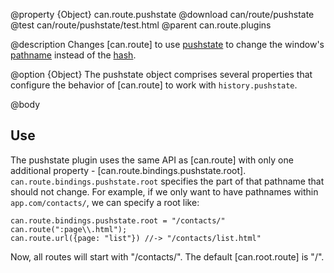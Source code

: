 @property {Object} can.route.pushstate
@download can/route/pushstate
@test can/route/pushstate/test.html
@parent can.route.plugins

@description Changes [can.route] to use
[pushstate](https://developer.mozilla.org/en-US/docs/Web/Guide/API/DOM/Manipulating_the_browser_history)
to change the window's [pathname](https://developer.mozilla.org/en-US/docs/Web/API/URLUtils.pathname) instead
of the [hash](https://developer.mozilla.org/en-US/docs/Web/API/URLUtils.hash).


@option {Object} The pushstate object comprises several properties that configure the behavior of
[can.route] to work with `history.pushstate`.

@body

## Use

The pushstate plugin uses the same API as [can.route] with only one additional
property - [can.route.bindings.pushstate.root].  `can.route.bindings.pushstate.root` specifies the part of that pathname that
should not change. For example, if we only want to have pathnames within `app.com/contacts/`,
we can specify a root like:

    can.route.bindings.pushstate.root = "/contacts/"
    can.route(":page\\.html");
    can.route.url({page: "list"}) //-> "/contacts/list.html"

Now, all routes will start with "/contacts/". The default [can.root.route]
is "/".